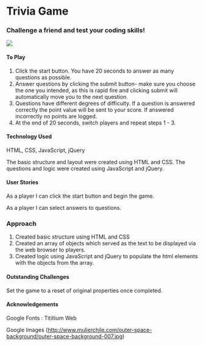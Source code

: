 # Trivia Game
### Challenge a friend and test your coding skills!

![](https://upload.wikimedia.org/wikipedia/en/c/c3/Wwtbam-uk-2010.png)

#### To Play
1. Click the start button. You have 20 seconds to answer as many questions as possible.
2. Answer questions by clicking the submit button- make sure you choose the one you intended, as this is rapid fire and clicking submit will automatically move you to the next question.
3. Questions have different degrees of difficulty. If a question is answered correctly the point value will be sent to your score. If answered incorrectly no points are logged.
4. At the end of 20 seconds, switch players and repeat steps 1 - 3.


#### Technology Used
HTML, CSS, JavaScript, jQuery

The basic structure and layout were created using HTML and CSS. The questions and logic were created using JavaScript and jQuery.

#### User Stories
As a player I can click the start button and begin the game.

As a player I can select answers to questions.

### Approach
1. Created basic structure using HTML and CSS
2. Created an array of objects which served as the text to be displayed via the web browser to players.
3. Created logic using JavaScript and jQuery to populate the html elements with the objects from the array. 

#### Outstanding Challenges
Set the game to a reset of original properties once completed.

#### Acknowledgements

Google Fonts : Titillium Web

Google Images 
(http://www.mulierchile.com/outer-space-background/outer-space-background-007.jpg)

